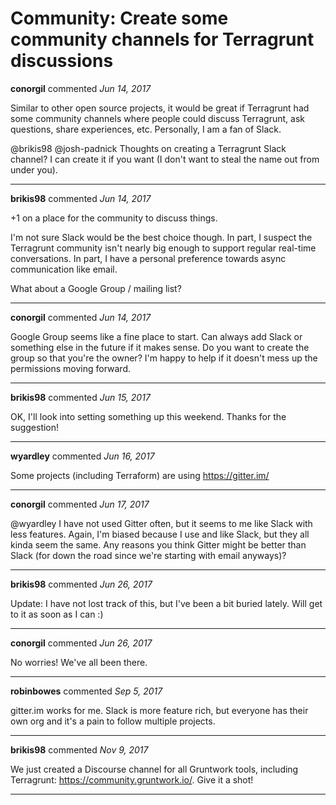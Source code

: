 # Community: Create some community channels for Terragrunt discussions

**conorgil** commented *Jun 14, 2017*

Similar to other open source projects, it would be great if Terragrunt had some community channels where people could discuss Terragrunt, ask questions, share experiences, etc. Personally, I am a fan of Slack.

@brikis98 @josh-padnick Thoughts on creating a Terragrunt Slack channel? I can create it if you want (I don't want to steal the name out from under you).
<br />
***


**brikis98** commented *Jun 14, 2017*

+1 on a place for the community to discuss things.

I'm not sure Slack would be the best choice though. In part, I suspect the Terragrunt community isn't nearly big enough to support regular real-time conversations. In part, I have a personal preference towards async communication like email.

What about a Google Group / mailing list?
***

**conorgil** commented *Jun 14, 2017*

Google Group seems like a fine place to start. Can always add Slack or something else in the future if it makes sense. Do you want to create the group so that you're the owner? I'm happy to help if it doesn't mess up the permissions moving forward.
***

**brikis98** commented *Jun 15, 2017*

OK, I'll look into setting something up this weekend. Thanks for the suggestion!
***

**wyardley** commented *Jun 16, 2017*

Some projects (including Terraform) are using https://gitter.im/
***

**conorgil** commented *Jun 17, 2017*

@wyardley I have not used Gitter often, but it seems to me like Slack with less features. Again, I'm biased because I use and like Slack, but they all kinda seem the same. Any reasons you think Gitter might be better than Slack (for down the road since we're starting with email anyways)?
***

**brikis98** commented *Jun 26, 2017*

Update: I have not lost track of this, but I've been a bit buried lately. Will get to it as soon as I can :)
***

**conorgil** commented *Jun 26, 2017*

No worries! We've all been there.

***

**robinbowes** commented *Sep 5, 2017*

gitter.im works for me. Slack is more feature rich, but everyone has their own org and it's a pain to follow multiple projects.
***

**brikis98** commented *Nov 9, 2017*

We just created a Discourse channel for all Gruntwork tools, including Terragrunt: https://community.gruntwork.io/. Give it a shot!
***

